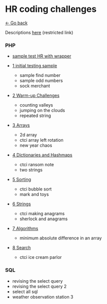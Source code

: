 # HR coding challenges

[<- Go back](../README.md)

Descriptions [here](https://drive.google.com/drive/u/1/folders/1F7QCxbcu3RvkHE_JZtJsy0d3bsMVX_AU) (restricted link)

### PHP

- [sample test HR with wrapper](php/sample.php)

- [1 initial testing sample](php/1-initial-testing.php)

    - sample find number
    - sample odd numbers
    - sock merchant

- [2 Warm-up Challenges](php/2-warm-up-challenges.php)

    - counting valleys
    - jumping on the clouds
    - repeated string
    
- [3 Arrays](php/3-arrays.php)

    - 2d array
    - ctci array left rotation
    - new year chaos

- [4 Dictionaries and Hashmaps](php/4-dictionaries-and-hashmaps.php)

    - ctci ransom note
    - two strings

- [5 Sorting](php/5-sorting.php)

    - ctci bubble sort
    - mark and toys

- [6 Strings](php/6-strings.php)

    - ctci making anagrams
    - sherlock and anagrams

- [7 Algorithms](php/7-algorithms.php)

    - minimum absolute difference in an array

- [8 Search](php/8-search.php)

    - ctci ice cream parlor


### SQL

- revising the select query
- revising the select query 2
- select all sql
- weather observation station 3
